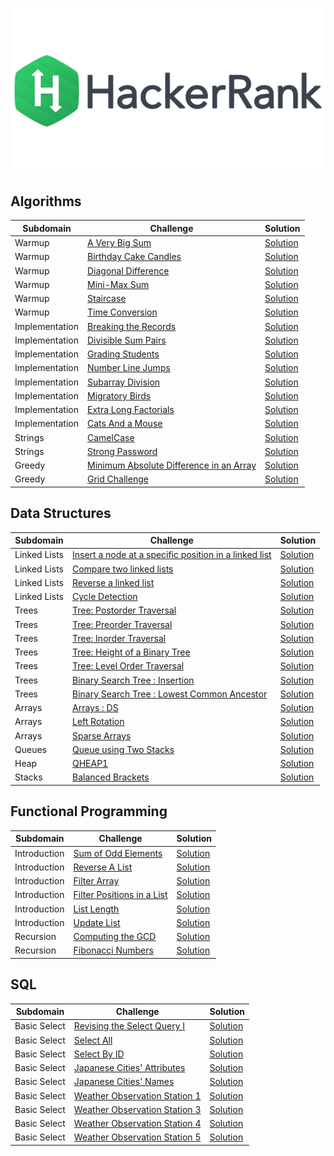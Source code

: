 ![hackerrank-logo](hackerrank-logo.png)

## Algorithms

|Subdomain|Challenge|Solution|
|-|-|-|
|Warmup|[A Very Big Sum](https://www.hackerrank.com/challenges/a-very-big-sum/)|[Solution](Algorithms/Warmup/AVeryBigSum.java)|
|Warmup|[Birthday Cake Candles](https://www.hackerrank.com/challenges/birthday-cake-candles/)|[Solution](Algorithms/Warmup/BirthdayCakeCandles.java)|
|Warmup|[Diagonal Difference](https://www.hackerrank.com/challenges/diagonal-difference/)|[Solution](Algorithms/Warmup/DiagonalDifference.java)|
|Warmup|[Mini-Max Sum](https://www.hackerrank.com/challenges/mini-max-sum/)|[Solution](Algorithms/Warmup/MinMaxSum.java)|
|Warmup|[Staircase](https://www.hackerrank.com/challenges/staircase/)|[Solution](Algorithms/Warmup/Staircase.java)|
|Warmup|[Time Conversion](https://www.hackerrank.com/challenges/time-conversion/)|[Solution](Algorithms/Warmup/TimeConversion.java)|
|Implementation|[Breaking the Records](https://www.hackerrank.com/challenges/breaking-best-and-worst-records/)|[Solution](Algorithms/Implementation/BreakingRecords.java)|
|Implementation|[Divisible Sum Pairs](https://www.hackerrank.com/challenges/divisible-sum-pairs/)|[Solution](Algorithms/Implementation/DivisibleSumPairs.java)|
|Implementation|[Grading Students](https://www.hackerrank.com/challenges/grading/)|[Solution](Algorithms/Implementation/GradingStudents.java)|
|Implementation|[Number Line Jumps](https://www.hackerrank.com/challenges/kangaroo/)|[Solution](Algorithms/Implementation/NumberLineJumps.java)|
|Implementation|[Subarray Division](https://www.hackerrank.com/challenges/the-birthday-bar/)|[Solution](Algorithms/Implementation/SubarrayDivision.java)|
|Implementation|[Migratory Birds](https://www.hackerrank.com/challenges/migratory-birds/)|[Solution](Algorithms/Implementation/MigratoryBirds.java)|
|Implementation|[Extra Long Factorials](https://www.hackerrank.com/challenges/extra-long-factorials/)|[Solution](Algorithms/Implementation/ExtraLongFactorials.java)|
|Implementation|[Cats And a Mouse](https://www.hackerrank.com/challenges/cats-and-a-mouse/)|[Solution](Algorithms/Implementation/CatsAndMouse.java)|
|Strings|[CamelCase](https://www.hackerrank.com/challenges/camelcase/)|[Solution](Algorithms/Strings/CamelCase.java)|
|Strings|[Strong Password](https://www.hackerrank.com/challenges/strong-password)|[Solution](Algorithms/Strings/StrongPassword.java )|
|Greedy|[Minimum Absolute Difference in an Array](https://www.hackerrank.com/challenges/minimum-absolute-difference-in-an-array/)|[Solution](Algorithms/Greedy/MinimumAbsoluteDifference.java )|
|Greedy|[Grid Challenge](https://www.hackerrank.com/challenges/grid-challenge/)|[Solution](Algorithms/Greedy/GridChallenge.java )|


## Data Structures

|Subdomain|Challenge|Solution|
|-|-|-|
|Linked Lists|[Insert a node at a specific position in a linked list](https://www.hackerrank.com/challenges/insert-a-node-at-a-specific-position-in-a-linked-list)|[Solution](Data%20Structures/Linked%20Lists/InsertNodeAtPosition.java)|
|Linked Lists|[Compare two linked lists](https://www.hackerrank.com/challenges/compare-two-linked-lists/)|[Solution](Data%20Structures/Linked%20Lists/CompareTwoLinkedLists.java)|
|Linked Lists|[Reverse a linked list](https://www.hackerrank.com/challenges/reverse-a-linked-list/)|[Solution](Data%20Structures/Linked%20Lists/ReverseLinkedList.java)|
|Linked Lists|[Cycle Detection](https://www.hackerrank.com/challenges/detect-whether-a-linked-list-contains-a-cycle)|[Solution](Data%20Structures/Linked%20Lists/CycleDetection.java)|
|Trees|[Tree: Postorder Traversal](https://www.hackerrank.com/challenges/tree-postorder-traversal/)|[Solution](Data%20Structures/Trees/PostorderTraversal.java)|
|Trees|[Tree: Preorder Traversal](https://www.hackerrank.com/challenges/tree-preorder-traversal/)|[Solution](Data%20Structures/Trees/PreorderTraversal.java )|
|Trees|[Tree: Inorder Traversal](https://www.hackerrank.com/challenges/tree-inorder-traversal/)|[Solution](Data%20Structures/Trees/InorderTraversal.java)|
|Trees|[Tree: Height of a Binary Tree](https://www.hackerrank.com/challenges/tree-height-of-a-binary-tree/)|[Solution](Data%20Structures/Trees/TreeHeight.java )|
|Trees|[Tree: Level Order Traversal](https://www.hackerrank.com/challenges/tree-level-order-traversal)|[Solution](Data%20Structures/Trees/LevelOrderTraversal.java)|
|Trees|[Binary Search Tree : Insertion](https://www.hackerrank.com/challenges/binary-search-tree-insertion)|[Solution](Data%20Structures/Trees/BinarySearchTreeInsertion.java)|
|Trees|[Binary Search Tree : Lowest Common Ancestor](https://www.hackerrank.com/challenges/binary-search-tree-lowest-common-ancestor/)|[Solution](Data%20Structures/Trees/LowestCommonAncestor.java)|
|Arrays|[Arrays : DS](https://www.hackerrank.com/challenges/arrays-ds/)|[Solution](Data%20Structures/Arrays/ArraysDS.java)|
|Arrays|[Left Rotation](https://www.hackerrank.com/challenges/array-left-rotation/)|[Solution](Data%20Structures/Arrays/LeftRotation.java)|
|Arrays|[Sparse Arrays](https://www.hackerrank.com/challenges/sparse-arrays)|[Solution](Data%20Structures/Arrays/SparseArrays.java)|
|Queues|[Queue using Two Stacks](https://www.hackerrank.com/challenges/queue-using-two-stacks/problem)|[Solution](Data%20Structures/Queues/QueueUsingTwoStacks.java)|
|Heap|[QHEAP1](https://www.hackerrank.com/challenges/qheap1/problem)|[Solution](Data%20Structures/Heap/QQheap1.java)|
|Stacks|[Balanced Brackets](https://www.hackerrank.com/challenges/balanced-brackets/problem)|[Solution](Data%20Structures/Stacks/BalancedBrackets.java)|

## Functional Programming

|Subdomain|Challenge|Solution|
|-|-|-|
|Introduction|[Sum of Odd Elements](https://www.hackerrank.com/challenges/fp-sum-of-odd-elements)|[Solution](Functional/Introduction/SumOddElements.hs)|
|Introduction|[Reverse A List](https://www.hackerrank.com/challenges/fp-reverse-a-list/)|[Solution](Functional/Introduction/ReverseList.hs)|
|Introduction|[Filter Array](https://www.hackerrank.com/challenges/fp-filter-array/)|[Solution](Functional/Introduction/FilterArray.hs)|
|Introduction|[Filter Positions in a List](https://www.hackerrank.com/challenges/fp-filter-positions-in-a-list/)|[Solution](Functional/Introduction/FilterPositionsList.hs)|
|Introduction|[List Length](https://www.hackerrank.com/challenges/fp-list-length/)|[Solution](Functional/Introduction/ListLength.hs)|
|Introduction|[Update List](https://www.hackerrank.com/challenges/fp-update-list)|[Solution](Functional/Introduction/UpdateList.hs)|
|Recursion|[Computing the GCD](https://www.hackerrank.com/challenges/functional-programming-warmups-in-recursion---gcd/)|[Solution](Functional/Recursion/GCD.hs)|
|Recursion|[Fibonacci Numbers](https://www.hackerrank.com/challenges/functional-programming-warmups-in-recursion---fibonacci-numbers/)|[Solution](Functional/Recursion/Fibonacci.hs)|

## SQL
|Subdomain|Challenge|Solution|
|-|-|-|
|Basic Select|[Revising the Select Query I](https://www.hackerrank.com/challenges/revising-the-select-query-2/problem)|[Solution](sql/basic%20select/revising_the_select_query.sql)|
|Basic Select|[Select All](https://www.hackerrank.com/challenges/select-all-sql/problem) |[Solution](sql/basic%20select/select_all.sql)|
|Basic Select|[Select By ID](https://www.hackerrank.com/challenges/select-by-id/problem) |[Solution](sql/basic%20select/select_by_id.sql.sql)|
|Basic Select|[Japanese Cities' Attributes](https://www.hackerrank.com/challenges/japanese-cities-attributes/) |[Solution](sql/basic%20select/japanese_city_attributes.sql)|
|Basic Select|[Japanese Cities' Names](https://www.hackerrank.com/challenges/japanese-cities-name/problem) |[Solution](sql/basic%20select/japanese_city_names.sql)|
|Basic Select|[Weather Observation Station 1](https://www.hackerrank.com/challenges/weather-observation-station-1/problem) |[Solution](sql/basic%20select/weather_observation_1.sql)|
|Basic Select|[Weather Observation Station 3](https://www.hackerrank.com/challenges/weather-observation-station-3/problem) |[Solution](sql/basic%20select/weather_observation_3.sql)|
|Basic Select|[Weather Observation Station 4](https://www.hackerrank.com/challenges/weather-observation-station-4/problem) |[Solution](sql/basic%20select/weather_observation_4.sql)|
|Basic Select|[Weather Observation Station 5](https://www.hackerrank.com/challenges/weather-observation-station-5/problem) |[Solution](sql/basic%20select/weather_observation_5.sql)|
